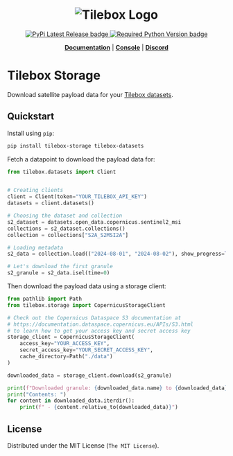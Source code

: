 <h1 align="center">
  <img src="https://storage.googleapis.com/tbx-web-assets-2bad228/banners/tilebox-banner.svg" alt="Tilebox Logo">
  <br>
</h1>

<div align="center">
  <a href="https://pypi.org/project/tilebox-storage/">
    <img src="https://img.shields.io/pypi/v/tilebox-storage.svg?style=flat-square&label=version&color=f43f5e" alt="PyPi Latest Release badge"/>
  </a>
  <a href="https://pypi.org/project/tilebox-storage/">
    <img src="https://img.shields.io/pypi/pyversions/tilebox-storage.svg?style=flat-square&logo=python&color=f43f5e&logoColor=f43f5e" alt="Required Python Version badge"/>
  </a>
</div>

<p align="center">
  <a href="https://docs.tilebox.com/"><b>Documentation</b></a>
  |
  <a href="https://console.tilebox.com/"><b>Console</b></a>
  |
  <a href="https://tilebox.com/discord"><b>Discord</b></a>
</p>

# Tilebox Storage

Download satellite payload data for your [Tilebox datasets](https://pypi.org/project/tilebox-datasets/).

## Quickstart

Install using `pip`:

```bash
pip install tilebox-storage tilebox-datasets
```

Fetch a datapoint to download the payload data for:

```python
from tilebox.datasets import Client


# Creating clients
client = Client(token="YOUR_TILEBOX_API_KEY")
datasets = client.datasets()

# Choosing the dataset and collection
s2_dataset = datasets.open_data.copernicus.sentinel2_msi
collections = s2_dataset.collections()
collection = collections["S2A_S2MSI2A"]

# Loading metadata
s2_data = collection.load(("2024-08-01", "2024-08-02"), show_progress=True)

# Let's download the first granule
s2_granule = s2_data.isel(time=0)
```

Then download the payload data using a storage client:

```python
from pathlib import Path
from tilebox.storage import CopernicusStorageClient

# Check out the Copernicus Dataspace S3 documentation at
# https://documentation.dataspace.copernicus.eu/APIs/S3.html
# to learn how to get your access key and secret access key
storage_client = CopernicusStorageClient(
    access_key="YOUR_ACCESS_KEY",
    secret_access_key="YOUR_SECRET_ACCESS_KEY",
    cache_directory=Path("./data")
)

downloaded_data = storage_client.download(s2_granule)

print(f"Downloaded granule: {downloaded_data.name} to {downloaded_data}")
print("Contents: ")
for content in downloaded_data.iterdir():
    print(f" - {content.relative_to(downloaded_data)}")
```

## License

Distributed under the MIT License (`The MIT License`).
